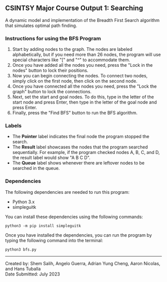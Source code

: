 ## CSINTSY Major Course Output 1: Searching

A dynamic model and implementation of the Breadth First Search algorithm that simulates optimal path finding.

### Instructions for using the BFS Program

1. Start by adding nodes to the graph. The nodes are labeled alphabetically, but if you need more than 26 nodes, the program will use special characters like "[" and "^" to accommodate them.
2. Once you have added all the nodes you need, press the "Lock in the nodes" button to lock their positions.
3. Now you can begin connecting the nodes. To connect two nodes, simply click on the first node, then click on the second node.
4. Once you have connected all the nodes you need, press the "Lock the graph" button to lock the connections.
5. Next, set the start and goal nodes. To do this, type in the letter of the start node and press Enter, then type in the letter of the goal node and press Enter.
6. Finally, press the "Find BFS" button to run the BFS algorithm.

### Labels

* The **Pointer** label indicates the final node the program stopped the search.
* The **Result** label showcases the nodes that the program searched sequentially. For example, if the program checked nodes A, B, C, and D, the result label would show "A B C D".
* The **Queue** label shows whenever there are leftover nodes to be searched in the queue.

### Dependencies

The following dependencies are needed to run this program:

* Python 3.x
* simpleguitk

You can install these dependencies using the following commands:

```
python3 -m pip install simpleguitk
```

Once you have installed the dependencies, you can run the program by typing the following command into the terminal:

```
python3 bfs.py
```

---
Created by: Shem Salih, Angelo Guerra, Adrian Yung Cheng, Aaron Nicolas, and Hans Tuballa<br>
Date Submitted: July 2023
